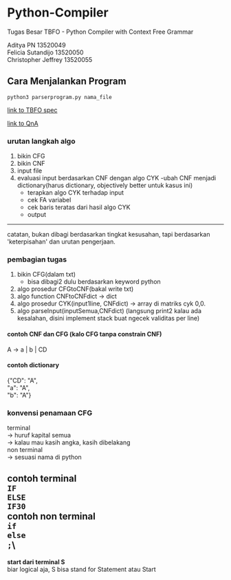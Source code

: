 # Python-Compiler

Tugas Besar TBFO - Python Compiler with Context Free Grammar

Aditya PN 13520049  
Felicia Sutandijo 13520050  
Christopher Jeffrey 13520055

## Cara Menjalankan Program
`python3 parserprogram.py nama_file`

[link to TBFO spec](https://docs.google.com/document/d/1Fd8wLOP_GzJ66atpw1yK1_S1dLCFQcKFTgnePFHql7Y/edit)

[link to QnA](https://docs.google.com/spreadsheets/d/1zS1X2ujRu2b7HnFarZREtPQzOabdTwnj3mFLt2WTuYg/edit#gid=0)

### urutan langkah algo
1. bikin CFG
2. bikin CNF
3. input file
4. evaluasi input berdasarkan CNF dengan algo CYK
	-ubah CNF menjadi dictionary(harus dictionary, objectively better untuk kasus ini)
	- terapkan algo CYK terhadap input
	- cek FA variabel
	- cek baris teratas dari hasil algo CYK
	- output
---
catatan, bukan dibagi berdasarkan tingkat kesusahan, tapi berdasarkan 'keterpisahan' dan urutan pengerjaan.

### pembagian tugas

1. bikin CFG(dalam txt)
	- bisa dibagi2 dulu berdasarkan keyword python 
2. algo prosedur CFGtoCNF(bakal write txt)
3. algo function CNFtoCNFdict -> dict
4. algo prosedur CYK(input1line, CNFdict) -> array di matriks cyk 0,0.
5. algo parseInput(inputSemua,CNFdict) (langsung print2 kalau ada kesalahan, disini implement stack buat ngecek validitas per line)


#### contoh CNF dan CFG (kalo CFG tanpa constrain CNF)

A -> a | b | CD


#### contoh dictionary
{"CD": "A",\
"a": "A",\
"b": "A"}

### konvensi penamaan CFG
terminal\
-> huruf kapital semua\
-> kalau mau kasih angka, kasih dibelakang\
non terminal\
-> sesuasi nama di python

contoh terminal\
`IF`\
`ELSE`\
`IF30`\
contoh non terminal\
`if`\
`else`\
`;`\
--- 
**start dari terminal S**\
biar logical aja, S bisa stand for Statement atau Start